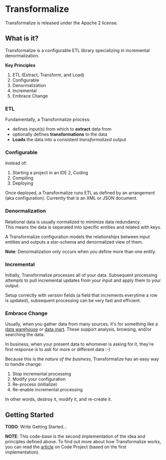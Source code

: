 # Transformalize
Transformalize is released under the Apache 2 license.

## What is it?
Transformalize is a configurable ETL library specializing in 
incremental denormalization.

**Key Principles**

1. ETL (Extract, Transform, and Load)
1. Configurable
1. Denormalization
1. Incremental
1. Embrace Change

### ETL
Fundamentally, a Transformalize process:

- defines input(s) from which to **extract** data from 
- optionally defines **transformations** to the data
- **Loads** the data into a consistent *transformalized* output

### Configurable
Instead of:

1. Starting a project in an IDE
2, Coding
3. Compiling
4. Deploying

Once deployed, a Transformalize runs ETL as defined 
by an arrangement (aka configuration). Currently that is 
an XML or JSON document.

### Denormalization
Relational data is usually normalized to minimize data redundancy.  
This means the data is separated into specific entities 
and related with keys.

A Transformalize configuration models the relationships between 
input entities and outputs a star-schema and denormalized view of 
them.

**Note**: Denormalization only occurs when you define more than one entity.

### Incremental
Initially, Transformalize processes all of your data.  Subsequent 
processing attempts to pull incremental updates from your input and 
apply them to your output.

Setup correctly with *version* fields (a field that increments everytime a 
row is updated), subsequent processing can be very fast and efficient.

### Embrace Change
Usually, when you gather data from many sources, it's for something like 
a [data warehouse](https://en.wikipedia.org/wiki/Data_warehouse) or 
[data mart](https://en.wikipedia.org/wiki/Data_mart). These support 
analysis, browsing, and/or searching the data.

In business, when your present data to whomever is asking for it, 
they're first response is to ask for more or different data :-)

Because this is the *nature of the business*, Transformalize has an 
easy way to handle change:

1. Stop incremental processing
1. Modify your configuration
1. Re-process (initialize)
1. Re-enable incremental processing

In other words, destroy it, modify it, and re-create it.

## Getting Started

**TODO**: Write Getting Started...

**NOTE**: This code-base is the second implementation of the idea and principles 
defined above.  To find out more about how Transformalize works, 
you can read the [article](http://www.codeproject.com/Articles/658971/Transformalizing-NorthWind) 
on Code Project (based on the first implementation).

 







